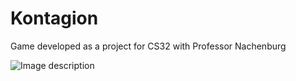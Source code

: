# Kontagion
Game developed as a project for CS32 with Professor Nachenburg

![Image description](/../../../Desktop/gameScreenShot.png)
